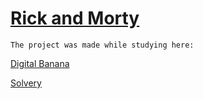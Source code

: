 # [Rick and Morty](https://varyamikh.github.io/RickAndMorty/)


```
The project was made while studying here:
```

[Digital Banana](https://digital-banana.ru)

[Solvery](https://solvery.io/)
